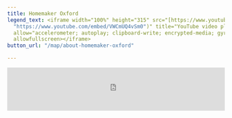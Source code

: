```yaml
---
title: Homemaker Oxford
legend_text: <iframe width="100%" height="315" src="[https://www.youtube.com/embed/VWCmUQ4vSm0](https://www.youtube.com/embed/VWCmUQ4vSm0
  "https://www.youtube.com/embed/VWCmUQ4vSm0")" title="YouTube video player" frameborder="0"
  allow="accelerometer; autoplay; clipboard-write; encrypted-media; gyroscope; picture-in-picture"
  allowfullscreen></iframe>
button_url: "/map/about-homemaker-oxford"

---
```

<iframe width="100%" height="100" src="https://www.youtube.com/embed/VWCmUQ4vSm0" title="YouTube video player" frameborder="0" allow="accelerometer; autoplay; clipboard-write; encrypted-media; gyroscope; picture-in-picture" allowfullscreen></iframe>